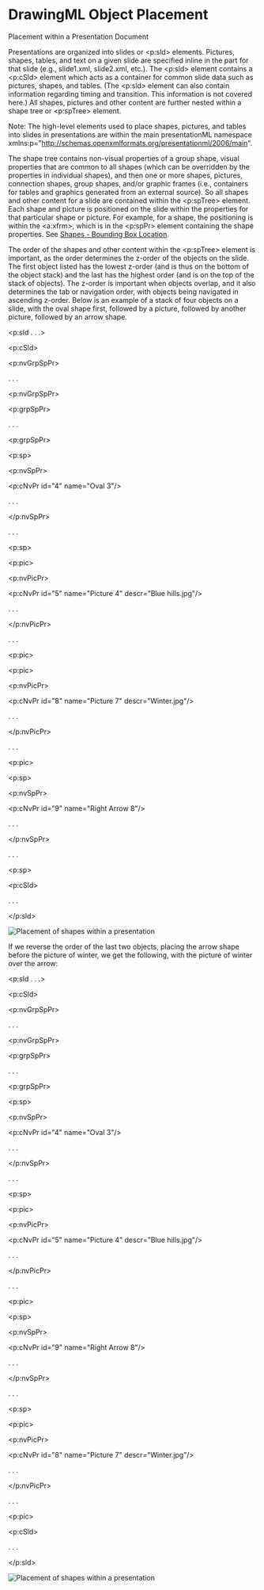 # DrawingML Object Placement

Placement within a Presentation Document

Presentations are organized into slides or <p:sld> elements. Pictures, shapes, tables, and text on a given slide are specified inline in the part for that slide (e.g., slide1.xml, slide2.xml, etc.). The <p:sld> element contains a <p:cSld> element which acts as a container for common slide data such as pictures, shapes, and tables. (The <p:sld> element can also contain information regarding timing and transition. This information is not covered here.) All shapes, pictures and other content are further nested within a shape tree or <p:spTree> element.

Note: The high-level elements used to place shapes, pictures, and tables into slides in presentations are within the main presentationML namespace xmlns:p="http://schemas.openxmlformats.org/presentationml/2006/main".

The shape tree contains non-visual properties of a group shape, visual properties that are common to all shapes (which can be overridden by the properties in individual shapes), and then one or more shapes, pictures, connection shapes, group shapes, and/or graphic frames (i.e., containers for tables and graphics generated from an external source). So all shapes and other content for a slide are contained within the <p:spTree> element. Each shape and picture is positioned on the slide within the properties for that particular shape or picture. For example, for a shape, the positioning is within the <a:xfrm>, which is in the <p:spPr> element containing the shape properties. See [Shapes - Bounding Box Location](drwSp-location.md).

The order of the shapes and other content within the <p:spTree> element is important, as the order determines the z-order of the objects on the slide. The first object listed has the lowest z-order (and is thus on the bottom of the object stack) and the last has the highest order (and is on the top of the stack of objects). The z-order is important when objects overlap, and it also determines the tab or navigation order, with objects being navigated in ascending z-order. Below is an example of a stack of four objects on a slide, with the oval shape first, followed by a picture, followed by another picture, followed by an arrow shape.

<p:sld . . .>

<p:cSld>

<p:nvGrpSpPr>

. . .

<p:nvGrpSpPr>

<p:grpSpPr>

. . .

<p:grpSpPr>

<p:sp>

<p:nvSpPr>

<p:cNvPr id="4" name="Oval 3"/>

. . .

</p:nvSpPr>

. . .

<p:sp>

<p:pic>

<p:nvPicPr>

<p:cNvPr id="5" name="Picture 4" descr="Blue hills.jpg"/>

. . .

</p:nvPicPr>

. . .

<p:pic>

<p:pic>

<p:nvPicPr>

<p:cNvPr id="8" name="Picture 7" descr="Winter.jpg"/>

. . .

</p:nvPicPr>

. . .

<p:pic>

<p:sp>

<p:nvSpPr>

<p:cNvPr id="9" name="Right Arrow 8"/>

. . .

</p:nvSpPr>

. . .

<p:sp>

<p:cSld>

. . .

</p:sld>

![Placement of shapes within a presentation](drwImages\drwInPresentation1.gif)

If we reverse the order of the last two objects, placing the arrow shape before the picture of winter, we get the following, with the picture of winter over the arrow:

<p:sld . . .>

<p:cSld>

<p:nvGrpSpPr>

. . .

<p:nvGrpSpPr>

<p:grpSpPr>

. . .

<p:grpSpPr>

<p:sp>

<p:nvSpPr>

<p:cNvPr id="4" name="Oval 3"/>

. . .

</p:nvSpPr>

. . .

<p:sp>

<p:pic>

<p:nvPicPr>

<p:cNvPr id="5" name="Picture 4" descr="Blue hills.jpg"/>

. . .

</p:nvPicPr>

. . .

<p:pic>

<p:sp>

<p:nvSpPr>

<p:cNvPr id="9" name="Right Arrow 8"/>

. . .

</p:nvSpPr>

. . .

<p:sp>

<p:pic>

<p:nvPicPr>

<p:cNvPr id="8" name="Picture 7" descr="Winter.jpg"/>

. . .

</p:nvPicPr>

. . .

<p:pic>

<p:cSld>

. . .

</p:sld>

![Placement of shapes within a presentation](drwImages\drwInPresentation2.gif)
